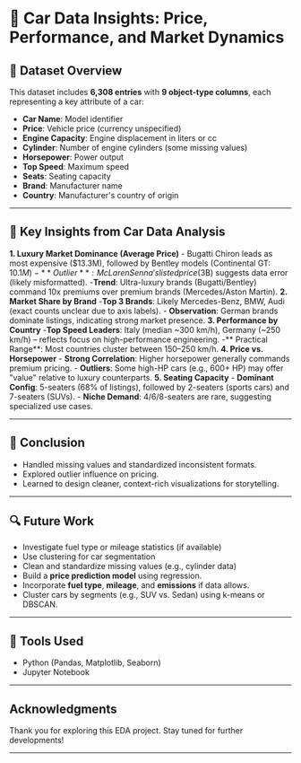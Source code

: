# 🚗 Car Data Insights: Price, Performance, and Market Dynamics

## 📂 Dataset Overview

This dataset includes **6,308 entries** with **9 object-type columns**, each representing a key attribute of a car:

- **Car Name**: Model identifier
- **Price**: Vehicle price (currency unspecified)
- **Engine Capacity**: Engine displacement in liters or cc
- **Cylinder**: Number of engine cylinders (some missing values)
- **Horsepower**: Power output
- **Top Speed**: Maximum speed
- **Seats**: Seating capacity
- **Brand**: Manufacturer name
- **Country**: Manufacturer's country of origin

---
## 🚀 Key Insights from Car Data Analysis

**1. Luxury Market Dominance (Average Price)**
    - Bugatti Chiron leads as most expensive ($13.3M), followed by Bentley models (Continental GT: $10.1M)
    -**Outlier**: McLaren Senna's listed price ($3B) suggests data error (likely misformatted).
-**Trend**: Ultra-luxury brands (Bugatti/Bentley) command 10x premiums over premium brands (Mercedes/Aston Martin).
**2. Market Share by Brand** 
    -**Top 3 Brands**: Likely Mercedes-Benz, BMW, Audi (exact counts unclear due to axis labels).
    - **Observation**: German brands dominate listings, indicating strong market presence.
**3. Performance by Country**
    -**Top Speed Leaders**: Italy (median ~300 km/h), Germany (~250 km/h) – reflects focus on high-performance engineering.
    -** Practical Range**: Most countries cluster between 150–250 km/h.
**4. Price vs. Horsepower**
    - **Strong Correlation**: Higher horsepower generally commands premium pricing.
    - **Outliers**: Some high-HP cars (e.g., 600+ HP) may offer "value" relative to luxury counterparts.
**5. Seating Capacity**
    - **Dominant Config**: 5-seaters (68% of listings), followed by 2-seaters (sports cars) and 7-seaters (SUVs).
    - **Niche Demand**: 4/6/8-seaters are rare, suggesting specialized use cases.

---

## 🧠 Conclusion

- Handled missing values and standardized inconsistent formats.
- Explored outlier influence on pricing.
- Learned to design cleaner, context-rich visualizations for storytelling.

---

## 🔍 Future Work

- Investigate fuel type or mileage statistics (if available)
- Use clustering for car segmentation
- Clean and standardize missing values (e.g., cylinder data)
- Build a **price prediction model** using regression.
- Incorporate **fuel type**, **mileage**, and **emissions** if data allows.
- Cluster cars by segments (e.g., SUV vs. Sedan) using k-means or DBSCAN.

---

## 📎 Tools Used

- Python (Pandas, Matplotlib, Seaborn)
- Jupyter Notebook

---

##  Acknowledgments

Thank you for exploring this EDA project. Stay tuned for further developments!

---
